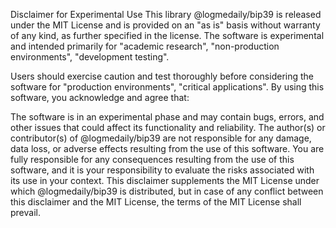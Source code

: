 Disclaimer for Experimental Use
This library @logmedaily/bip39 is released under the MIT License and is provided on an "as is" basis without warranty of any kind, as further specified in the license. The software is experimental and intended primarily for "academic research", "non-production environments", "development testing".

Users should exercise caution and test thoroughly before considering the software for "production environments", "critical applications". By using this software, you acknowledge and agree that:

The software is in an experimental phase and may contain bugs, errors, and other issues that could affect its functionality and reliability.
The author(s) or contributor(s) of @logmedaily/bip39 are not responsible for any damage, data loss, or adverse effects resulting from the use of this software.
You are fully responsible for any consequences resulting from the use of this software, and it is your responsibility to evaluate the risks associated with its use in your context.
This disclaimer supplements the MIT License under which @logmedaily/bip39 is distributed, but in case of any conflict between this disclaimer and the MIT License, the terms of the MIT License shall prevail.